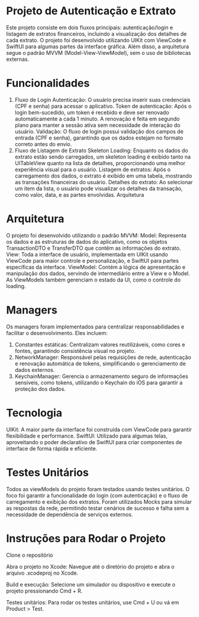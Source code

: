 # Projeto de Autenticação e Extrato
Este projeto consiste em dois fluxos principais: autenticação/login e listagem de extratos financeiros, incluindo a visualização dos detalhes de cada extrato. O projeto foi desenvolvido utilizando UIKit com ViewCode e SwiftUI para algumas partes da interface gráfica. Além disso, a arquitetura segue o padrão MVVM (Model-View-ViewModel), sem o uso de bibliotecas externas.

# Funcionalidades
1. Fluxo de Login
Autenticação: O usuário precisa inserir suas credenciais (CPF e senha) para acessar o aplicativo.
Token de autenticação: Após o login bem-sucedido, um token é recebido e deve ser renovado automaticamente a cada 1 minuto. A renovação é feita em segundo plano para manter a sessão ativa sem necessidade de interação do usuário.
Validação: O fluxo de login possui validação dos campos de entrada (CPF e senha), garantindo que os dados estejam no formato correto antes do envio.
2. Fluxo de Listagem de Extrato
Skeleton Loading: Enquanto os dados do extrato estão sendo carregados, um skeleton loading é exibido tanto na UITableView quanto na lista de detalhes, proporcionando uma melhor experiência visual para o usuário.
Listagem de extratos: Após o carregamento dos dados, o extrato é exibido em uma tabela, mostrando as transações financeiras do usuário.
Detalhes do extrato: Ao selecionar um item da lista, o usuário pode visualizar os detalhes da transação, como valor, data, e as partes envolvidas.
Arquitetura

# Arquitetura
O projeto foi desenvolvido utilizando o padrão MVVM:
Model: Representa os dados e as estruturas de dados do aplicativo, como os objetos TransactionDTO e TransferDTO que contêm as informações do extrato.
View: Toda a interface de usuário, implementada em UIKit usando ViewCode para maior controle e personalização, e SwiftUI para partes específicas da interface.
ViewModel: Contém a lógica de apresentação e manipulação dos dados, servindo de intermediário entre a View e o Model. As ViewModels também gerenciam o estado da UI, como o controle do loading.

# Managers
Os managers foram implementados para centralizar responsabilidades e facilitar o desenvolvimento. Eles incluem:
1. Constantes estáticas: Centralizam valores reutilizáveis, como cores e fontes, garantindo consistência visual no projeto.
2. NetworkManager: Responsável pelas requisições de rede, autenticação e renovação automática de tokens, simplificando o gerenciamento de dados externos.
3. KeychainManager: Gerencia o armazenamento seguro de informações sensíveis, como tokens, utilizando o Keychain do iOS para garantir a proteção dos dados.

# Tecnologia
UIKit: A maior parte da interface foi construída com ViewCode para garantir flexibilidade e performance.
SwiftUI: Utilizado para algumas telas, aproveitando o poder declarativo de SwiftUI para criar componentes de interface de forma rápida e eficiente.

# Testes Unitários
Todos as viewModels do projeto foram testados usando testes unitários. O foco foi garantir a funcionalidade do login (com autenticação) e o fluxo de carregamento e exibição dos extratos.
Foram utilizados Mocks para simular as respostas da rede, permitindo testar cenários de sucesso e falha sem a necessidade de dependência de serviços externos.

# Instruções para Rodar o Projeto
Clone o repositório

Abra o projeto no Xcode:
Navegue até o diretório do projeto e abra o arquivo .xcodeproj no Xcode.

Build e execução:
Selecione um simulador ou dispositivo e execute o projeto pressionando Cmd + R.

Testes unitários:
Para rodar os testes unitários, use Cmd + U ou vá em Product > Test.
